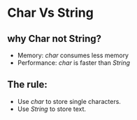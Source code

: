 # Char Vs String

## why Char not String?

- Memory: *char* consumes less memory 
- Performance: *char* is faster than *String*

## The rule: 

- Use *char* to store single characters.
- Use *String* to store text.
